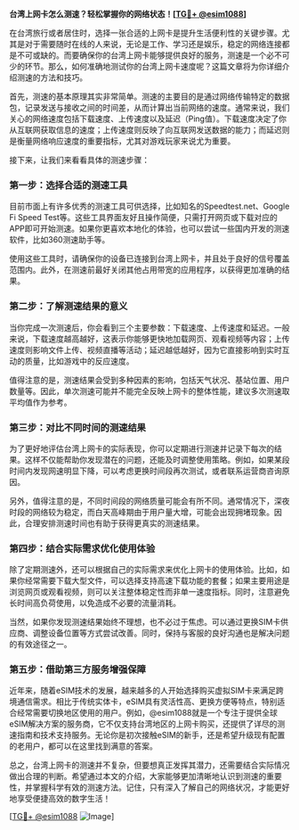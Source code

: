 **台湾上网卡怎么测速？轻松掌握你的网络状态！[[TG💪+ @esim1088](https://t.me/s/esim1088)]**

在台湾旅行或者居住时，选择一张合适的上网卡是提升生活便利性的关键步骤。尤其是对于需要随时在线的人来说，无论是工作、学习还是娱乐，稳定的网络连接都是不可或缺的。而要确保你的台湾上网卡能够提供良好的服务，测速是一个必不可少的环节。那么，如何准确地测试你的台湾上网卡速度呢？这篇文章将为你详细介绍测速的方法和技巧。

首先，测速的基本原理其实非常简单。测速的主要目的是通过网络传输特定的数据包，记录发送与接收之间的时间差，从而计算出当前网络的速度。通常来说，我们关心的网络速度包括下载速度、上传速度以及延迟（Ping值）。下载速度决定了你从互联网获取信息的速度；上传速度则反映了向互联网发送数据的能力；而延迟则是衡量网络响应速度的重要指标，尤其对游戏玩家来说尤为重要。

接下来，让我们来看看具体的测速步骤：

### **第一步：选择合适的测速工具**

目前市面上有许多优秀的测速工具可供选择，比如知名的Speedtest.net、Google Fi Speed Test等。这些工具界面友好且操作简便，只需打开网页或下载对应的APP即可开始测速。如果你更喜欢本地化的体验，也可以尝试一些国内开发的测速软件，比如360测速助手等。

使用这些工具时，请确保你的设备已连接到台湾上网卡，并且处于良好的信号覆盖范围内。此外，在测速前最好关闭其他占用带宽的应用程序，以获得更加准确的结果。

### **第二步：了解测速结果的意义**

当你完成一次测速后，你会看到三个主要参数：下载速度、上传速度和延迟。一般来说，下载速度越高越好，这表示你能够更快地加载网页、观看视频等内容；上传速度则影响文件上传、视频直播等活动；延迟越低越好，因为它直接影响到实时互动的质量，比如游戏中的反应速度。

值得注意的是，测速结果会受到多种因素的影响，包括天气状况、基站位置、用户数量等。因此，单次测速可能并不能完全反映上网卡的整体性能，建议多次测速取平均值作为参考。

### **第三步：对比不同时间的测速结果**

为了更好地评估台湾上网卡的实际表现，你可以定期进行测速并记录下每次的结果。这样不仅能帮助你发现潜在的问题，还能及时调整使用策略。例如，如果某段时间内发现网速明显下降，可以考虑更换时间段再次测试，或者联系运营商咨询原因。

另外，值得注意的是，不同时间段的网络质量可能会有所不同。通常情况下，深夜时段的网络较为稳定，而白天高峰期由于用户量大增，可能会出现拥堵现象。因此，合理安排测速时间也有助于获得更真实的测速结果。

### **第四步：结合实际需求优化使用体验**

除了定期测速外，还可以根据自己的实际需求来优化上网卡的使用体验。比如，如果你经常需要下载大型文件，可以选择支持高速下载功能的套餐；如果主要用途是浏览网页或观看视频，则可以关注整体稳定性而非单一速度指标。同时，注意避免长时间高负荷使用，以免造成不必要的流量消耗。

当然，如果你发现测速结果始终不理想，也不必过于焦虑。可以通过更换SIM卡供应商、调整设备位置等方式尝试改善。同时，保持与客服的良好沟通也是解决问题的有效途径之一。

### **第五步：借助第三方服务增强保障**

近年来，随着eSIM技术的发展，越来越多的人开始选择购买虚拟SIM卡来满足跨境通信需求。相比于传统实体卡，eSIM具有灵活性高、更换方便等特点，特别适合经常需要切换地区使用的用户。例如，@esim1088就是一个专注于提供全球eSIM解决方案的服务商，它不仅支持台湾地区的上网卡购买，还提供了详尽的测速指南和技术支持服务。无论你是初次接触eSIM的新手，还是希望升级现有配置的老用户，都可以在这里找到满意的答案。

总之，台湾上网卡的测速并不复杂，但要想真正发挥其潜力，还需要结合实际情况做出合理的判断。希望通过本文的介绍，大家能够更加清晰地认识到测速的重要性，并掌握科学有效的测速方法。记住，只有深入了解自己的网络状况，才能更好地享受便捷高效的数字生活！

[[TG💪+ @esim1088](https://t.me/s/esim1088) ![Image](https://i.postimg.cc/4NQfJmqS/Snipaste-2025-05-13-00-14-12.png)]